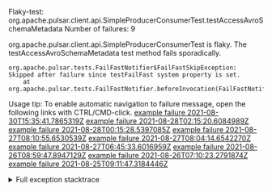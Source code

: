         
Flaky-test: org.apache.pulsar.client.api.SimpleProducerConsumerTest.testAccessAvroSchemaMetadata
Number of failures: 9

org.apache.pulsar.client.api.SimpleProducerConsumerTest is flaky. The testAccessAvroSchemaMetadata test method fails sporadically.

```
org.apache.pulsar.tests.FailFastNotifier$FailFastSkipException: Skipped after failure since testFailFast system property is set.
	at org.apache.pulsar.tests.FailFastNotifier.beforeInvocation(FailFastNotifier.java:88)

```

Usage tip: To enable automatic navigation to failure message, open the following links with CTRL/CMD-click.
[example failure 2021-08-30T15:35:41.7865319Z](https://github.com/apache/pulsar/runs/3463119398?check_suite_focus=true#step:9:3287)
[example failure 2021-08-28T02:15:20.6084989Z](https://github.com/apache/pulsar/runs/3448473880?check_suite_focus=true#step:9:2284)
[example failure 2021-08-28T00:15:28.5397085Z](https://github.com/apache/pulsar/runs/3447917315?check_suite_focus=true#step:9:1652)
[example failure 2021-08-27T08:10:55.6530539Z](https://github.com/apache/pulsar/runs/3440980370?check_suite_focus=true#step:9:2351)
[example failure 2021-08-27T08:04:14.6542270Z](https://github.com/apache/pulsar/runs/3440855241?check_suite_focus=true#step:9:2276)
[example failure 2021-08-27T06:45:33.6016959Z](https://github.com/apache/pulsar/runs/3440411158?check_suite_focus=true#step:9:2277)
[example failure 2021-08-26T08:59:47.8947129Z](https://github.com/apache/pulsar/runs/3430539961?check_suite_focus=true#step:9:2986)
[example failure 2021-08-26T07:10:23.2791874Z](https://github.com/apache/pulsar/runs/3429892136?check_suite_focus=true#step:9:2338)
[example failure 2021-08-25T09:11:47.3184446Z](https://github.com/apache/pulsar/runs/3420085427?check_suite_focus=true#step:10:2248)


<details>
<summary>Full exception stacktrace</summary>
<code><pre>
org.apache.pulsar.tests.FailFastNotifier$FailFastSkipException: Skipped after failure since testFailFast system property is set.
	at org.apache.pulsar.tests.FailFastNotifier.beforeInvocation(FailFastNotifier.java:88)

</pre></code>
</details>

